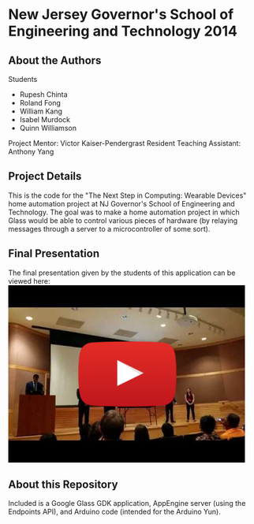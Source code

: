 New Jersey Governor's School of Engineering and Technology 2014
=========

## About the Authors ##
Students
*  Rupesh Chinta
*  Roland Fong
*  William Kang
*  Isabel Murdock
*  Quinn Williamson

Project Mentor: Victor Kaiser-Pendergrast
Resident Teaching Assistant: Anthony Yang

## Project Details ##
This is the code for the "The Next Step in Computing: Wearable Devices" home automation project at NJ Governor's School of Engineering and Technology. The goal was to make a home automation project in which Glass would be able to control various pieces of hardware (by relaying messages through a server to a microcontroller of some sort).

## Final Presentation ##
The final presentation given by the students of this application can be viewed here:
[![Final Presentation on Youtube](presentation.png)](http://www.youtube.com/watch?v=3blyD_NicHs)

## About this Repository ##

 Included is a Google Glass GDK application, AppEngine server (using the Endpoints API), and Arduino code (intended for the Arduino Yun).
